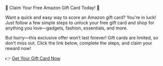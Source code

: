 🎁 Claim Your Free Amazon Gift Card Today! 🎁

Want a quick and easy way to score an Amazon gift card? You're in luck! Just follow a few simple steps to unlock your free gift card and shop for anything you love—gadgets, fashion, essentials, and more.

But hurry—this exclusive offer won’t last forever! Gift cards are limited, so don’t miss out. Click the link below, complete the steps, and claim your reward now!

👉 [Get Your Gift Card Now](https://giftcardhouse.takesup.shop/qaCZX8GP3VjW7f9mReYcwN10.html)
